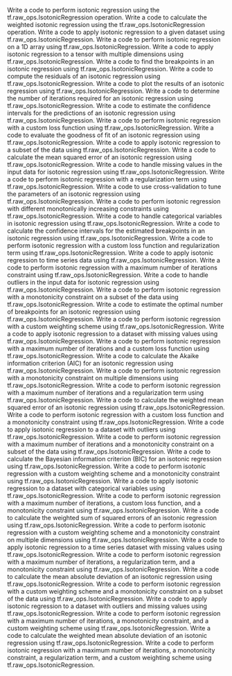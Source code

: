 Write a code to perform isotonic regression using the tf.raw_ops.IsotonicRegression operation.
Write a code to calculate the weighted isotonic regression using the tf.raw_ops.IsotonicRegression operation.
Write a code to apply isotonic regression to a given dataset using tf.raw_ops.IsotonicRegression.
Write a code to perform isotonic regression on a 1D array using tf.raw_ops.IsotonicRegression.
Write a code to apply isotonic regression to a tensor with multiple dimensions using tf.raw_ops.IsotonicRegression.
Write a code to find the breakpoints in an isotonic regression using tf.raw_ops.IsotonicRegression.
Write a code to compute the residuals of an isotonic regression using tf.raw_ops.IsotonicRegression.
Write a code to plot the results of an isotonic regression using tf.raw_ops.IsotonicRegression.
Write a code to determine the number of iterations required for an isotonic regression using tf.raw_ops.IsotonicRegression.
Write a code to estimate the confidence intervals for the predictions of an isotonic regression using tf.raw_ops.IsotonicRegression.
Write a code to perform isotonic regression with a custom loss function using tf.raw_ops.IsotonicRegression.
Write a code to evaluate the goodness of fit of an isotonic regression using tf.raw_ops.IsotonicRegression.
Write a code to apply isotonic regression to a subset of the data using tf.raw_ops.IsotonicRegression.
Write a code to calculate the mean squared error of an isotonic regression using tf.raw_ops.IsotonicRegression.
Write a code to handle missing values in the input data for isotonic regression using tf.raw_ops.IsotonicRegression.
Write a code to perform isotonic regression with a regularization term using tf.raw_ops.IsotonicRegression.
Write a code to use cross-validation to tune the parameters of an isotonic regression using tf.raw_ops.IsotonicRegression.
Write a code to perform isotonic regression with different monotonically increasing constraints using tf.raw_ops.IsotonicRegression.
Write a code to handle categorical variables in isotonic regression using tf.raw_ops.IsotonicRegression.
Write a code to calculate the confidence intervals for the estimated breakpoints in an isotonic regression using tf.raw_ops.IsotonicRegression.
Write a code to perform isotonic regression with a custom loss function and regularization term using tf.raw_ops.IsotonicRegression.
Write a code to apply isotonic regression to time series data using tf.raw_ops.IsotonicRegression.
Write a code to perform isotonic regression with a maximum number of iterations constraint using tf.raw_ops.IsotonicRegression.
Write a code to handle outliers in the input data for isotonic regression using tf.raw_ops.IsotonicRegression.
Write a code to perform isotonic regression with a monotonicity constraint on a subset of the data using tf.raw_ops.IsotonicRegression.
Write a code to estimate the optimal number of breakpoints for an isotonic regression using tf.raw_ops.IsotonicRegression.
Write a code to perform isotonic regression with a custom weighting scheme using tf.raw_ops.IsotonicRegression.
Write a code to apply isotonic regression to a dataset with missing values using tf.raw_ops.IsotonicRegression.
Write a code to perform isotonic regression with a maximum number of iterations and a custom loss function using tf.raw_ops.IsotonicRegression.
Write a code to calculate the Akaike information criterion (AIC) for an isotonic regression using tf.raw_ops.IsotonicRegression.
Write a code to perform isotonic regression with a monotonicity constraint on multiple dimensions using tf.raw_ops.IsotonicRegression.
Write a code to perform isotonic regression with a maximum number of iterations and a regularization term using tf.raw_ops.IsotonicRegression.
Write a code to calculate the weighted mean squared error of an isotonic regression using tf.raw_ops.IsotonicRegression.
Write a code to perform isotonic regression with a custom loss function and a monotonicity constraint using tf.raw_ops.IsotonicRegression.
Write a code to apply isotonic regression to a dataset with outliers using tf.raw_ops.IsotonicRegression.
Write a code to perform isotonic regression with a maximum number of iterations and a monotonicity constraint on a subset of the data using tf.raw_ops.IsotonicRegression.
Write a code to calculate the Bayesian information criterion (BIC) for an isotonic regression using tf.raw_ops.IsotonicRegression.
Write a code to perform isotonic regression with a custom weighting scheme and a monotonicity constraint using tf.raw_ops.IsotonicRegression.
Write a code to apply isotonic regression to a dataset with categorical variables using tf.raw_ops.IsotonicRegression.
Write a code to perform isotonic regression with a maximum number of iterations, a custom loss function, and a monotonicity constraint using tf.raw_ops.IsotonicRegression.
Write a code to calculate the weighted sum of squared errors of an isotonic regression using tf.raw_ops.IsotonicRegression.
Write a code to perform isotonic regression with a custom weighting scheme and a monotonicity constraint on multiple dimensions using tf.raw_ops.IsotonicRegression.
Write a code to apply isotonic regression to a time series dataset with missing values using tf.raw_ops.IsotonicRegression.
Write a code to perform isotonic regression with a maximum number of iterations, a regularization term, and a monotonicity constraint using tf.raw_ops.IsotonicRegression.
Write a code to calculate the mean absolute deviation of an isotonic regression using tf.raw_ops.IsotonicRegression.
Write a code to perform isotonic regression with a custom weighting scheme and a monotonicity constraint on a subset of the data using tf.raw_ops.IsotonicRegression.
Write a code to apply isotonic regression to a dataset with outliers and missing values using tf.raw_ops.IsotonicRegression.
Write a code to perform isotonic regression with a maximum number of iterations, a monotonicity constraint, and a custom weighting scheme using tf.raw_ops.IsotonicRegression.
Write a code to calculate the weighted mean absolute deviation of an isotonic regression using tf.raw_ops.IsotonicRegression.
Write a code to perform isotonic regression with a maximum number of iterations, a monotonicity constraint, a regularization term, and a custom weighting scheme using tf.raw_ops.IsotonicRegression.